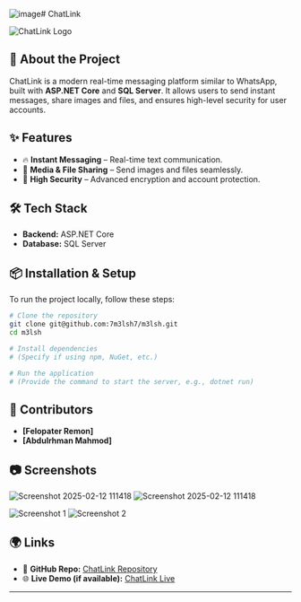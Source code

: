 ![image](https://github.com/user-attachments/assets/2a97c103-69a3-444f-ab3f-84ec1598a555)# ChatLink

![ChatLink Logo](https://chatlink.runasp.net/images/webchat-high-resolution-logo%20(1).png)

## 🚀 About the Project
ChatLink is a modern real-time messaging platform similar to WhatsApp, built with **ASP.NET Core** and **SQL Server**. It allows users to send instant messages, share images and files, and ensures high-level security for user accounts.

## ✨ Features
- 🔥 **Instant Messaging** – Real-time text communication.
- 📸 **Media & File Sharing** – Send images and files seamlessly.
- 🔐 **High Security** – Advanced encryption and account protection.

## 🛠️ Tech Stack
- **Backend:** ASP.NET Core
- **Database:** SQL Server


## 📦 Installation & Setup
To run the project locally, follow these steps:

```sh
# Clone the repository
git clone git@github.com:7m3lsh7/m3lsh.git
cd m3lsh

# Install dependencies
# (Specify if using npm, NuGet, etc.)

# Run the application
# (Provide the command to start the server, e.g., dotnet run)
```

## 👥 Contributors
- **[Felopater Remon]** 
- **[Abdulrhman Mahmod]** 


## 📷 Screenshots
![Screenshot 2025-02-12 111418](https://github.com/user-attachments/assets/d9114e92-3aef-4438-8a86-a538f5adda2e)
![Screenshot 2025-02-12 111418](https://github.com/user-attachments/assets/b17413de-79ff-42c8-91ff-2280870bf87c)

![Screenshot 1](https://github.com/user-attachments/assets/315e2874-36ed-4935-bf09-62eb40a3c809)
![Screenshot 2](https://via.placeholder.com/800x400?text=ChatLink+Messaging)



## 🌍 Links
- 🔗 **GitHub Repo:** [ChatLink Repository](git@github.com:7m3lsh7/m3lsh.git)
- 🌐 **Live Demo (if available):** [ChatLink Live](#)

---


